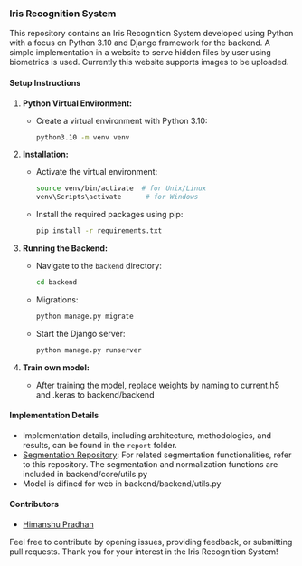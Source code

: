 ### Iris Recognition System

This repository contains an Iris Recognition System developed using Python with a focus on Python 3.10 and Django framework for the backend. A simple implementation in a website to serve hidden files by user using biometrics is used. Currently this website supports images to be uploaded.

#### Setup Instructions

1. **Python Virtual Environment:**

   - Create a virtual environment with Python 3.10:
     ```bash
     python3.10 -m venv venv
     ```

2. **Installation:**

   - Activate the virtual environment:
     ```bash
     source venv/bin/activate  # for Unix/Linux
     venv\Scripts\activate      # for Windows
     ```
   - Install the required packages using pip:
     ```bash
     pip install -r requirements.txt
     ```

3. **Running the Backend:**

   - Navigate to the `backend` directory:

     ```bash
     cd backend
     ```

   - Migrations:

     ```bash
     python manage.py migrate
     ```

   - Start the Django server:
     ```bash
     python manage.py runserver
     ```

4. **Train own model:**
   - After training the model, replace weights by naming to current.h5 and .keras to backend/backend

#### Implementation Details

- Implementation details, including architecture, methodologies, and results, can be found in the `report` folder.
- [Segmentation Repository](https://github.com/itmaybehimm/segmentation): For related segmentation functionalities, refer to this repository. The segmentation and normalization functions are included in backend/core/utils.py
- Model is difined for web in backend/backend/utils.py

#### Contributors

- [Himanshu Pradhan](https://github.com/itmaybehimm)

Feel free to contribute by opening issues, providing feedback, or submitting pull requests. Thank you for your interest in the Iris Recognition System!

